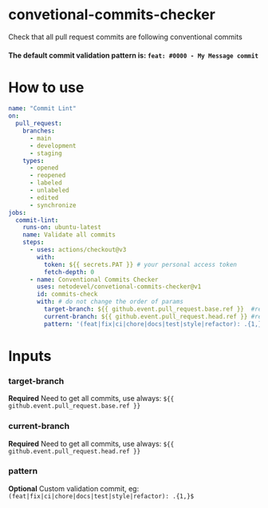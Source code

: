 # convetional-commits-checker
Check that all pull request commits are following conventional commits

#### The default commit validation pattern is: `feat: #0000 - My Message commit`

# How to use
```yml
name: "Commit Lint"
on:
  pull_request:
    branches:
      - main
      - development
      - staging
    types:
      - opened
      - reopened
      - labeled
      - unlabeled
      - edited
      - synchronize
jobs:
  commit-lint:
    runs-on: ubuntu-latest
    name: Validate all commits
    steps:
      - uses: actions/checkout@v3
        with:
          token: ${{ secrets.PAT }} # your personal access token
          fetch-depth: 0
      - name: Conventional Commits Checker
        uses: netodevel/convetional-commits-checker@v1
        id: commits-check
        with: # do not change the order of params
          target-branch: ${{ github.event.pull_request.base.ref }}  #required
          current-branch: ${{ github.event.pull_request.head.ref }} #required
          pattern: '(feat|fix|ci|chore|docs|test|style|refactor): .{1,}$' #optional custom validation commit
```


# Inputs

### target-branch

**Required** Need to get all commits, use always:  `${{ github.event.pull_request.base.ref }}`

### current-branch
**Required** Need to get all commits, use always:  `${{ github.event.pull_request.head.ref }}`

### pattern
**Optional** Custom validation commit, eg: `(feat|fix|ci|chore|docs|test|style|refactor): .{1,}$`



